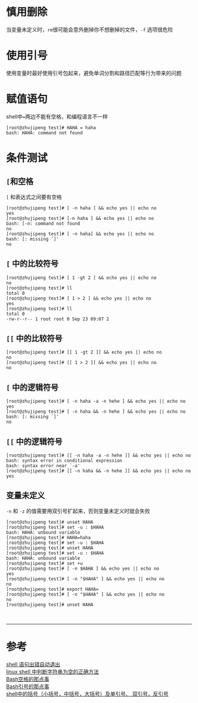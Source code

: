 # 慎用删除
当变量未定义时，`rm`很可能会意外删掉你不想删掉的文件，`-f` 选项很危险



# 使用引号
使用变量时最好使用引号包起来，避免单词分割和路径匹配等行为带来的问题 



# 赋值语句
shell中`=`两边不能有空格，和编程语言不一样
```
[root@zhujipeng test]# HAHA = haha
bash: HAHA: command not found
```



# 条件测试
## `[`和空格
`[` 和表达式之间要有空格
```
[root@zhujipeng test]# [ -n haha ] && echo yes || echo no
yes
[root@zhujipeng test]# [-n haha ] && echo yes || echo no
bash: [-n: command not found
no
[root@zhujipeng test]# [ -n haha] && echo yes || echo no
bash: [: missing `]'
no
```


## `[` 中的比较符号
```
[root@zhujipeng test]# [ 1 -gt 2 ] && echo yes || echo no
no
[root@zhujipeng test]# ll
total 0
[root@zhujipeng test]# [ 1 > 2 ] && echo yes || echo no
yes
[root@zhujipeng test]# ll
total 0
-rw-r--r-- 1 root root 0 Sep 23 09:07 2
```


## `[[` 中的比较符号
```
[root@zhujipeng test]# [[ 1 -gt 2 ]] && echo yes || echo no
no
[root@zhujipeng test]# [[ 1 > 2 ]] && echo yes || echo no
no
```


## `[` 中的逻辑符号
```
[root@zhujipeng test]# [ -n haha -a -n hehe ] && echo yes || echo no
yes
[root@zhujipeng test]# [ -n haha && -n hehe ] && echo yes || echo no
bash: [: missing `]'
no
```

## `[[` 中的逻辑符号
```
[root@zhujipeng test]# [[ -n haha -a -n hehe ]] && echo yes || echo no
bash: syntax error in conditional expression
bash: syntax error near `-a'
[root@zhujipeng test]# [[ -n haha && -n hehe ]] && echo yes || echo no
yes
```

## 变量未定义
`-n` 和 `-z` 的值需要用双引号扩起来，否则变量未定义时就会失败

```
[root@zhujipeng test]# unset HAHA
[root@zhujipeng test]# set -u : $HAHA
bash: HAHA: unbound variable
[root@zhujipeng test]# HAHA=haha
[root@zhujipeng test]# set -u : $HAHA
[root@zhujipeng test]# unset HAHA
[root@zhujipeng test]# set -u : $HAHA
bash: HAHA: unbound variable
[root@zhujipeng test]# set +u
[root@zhujipeng test]# [ -n $HAHA ] && echo yes || echo no
yes
[root@zhujipeng test]# [ -n "$HAHA" ] && echo yes || echo no
no
[root@zhujipeng test]# export HAHA=
[root@zhujipeng test]# [ -n "$HAHA" ] && echo yes || echo no
no
[root@zhujipeng test]# unset HAHA
```

<br/>

---

# 参考

[shell 语句出错自动退出][1]  
[linux shell 中判断字符串为空的正确方法][2]  
[Bash空格的那点事][3]  
[Bash引号的那点事][4]  
[shell中的括号（小括号，中括号，大括号）及单引号、 双引号，反引号][5]

[1]: http://blog.csdn.net/drbinzhao/article/details/8281645
[2]: http://blog.csdn.net/q_l_s/article/details/51435939
[3]: http://www.igigo.net/post/archives/152#main
[4]: http://www.igigo.net/post/archives/128
[5]: http://www.cnblogs.com/kex1n/p/6678286.html